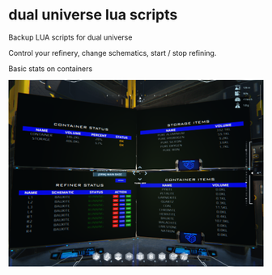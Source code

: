 # dual universe lua scripts
Backup LUA scripts for dual universe

Control your refinery, change schematics, start / stop refining.

Basic stats on containers

![screenshot](screenshot.png)
